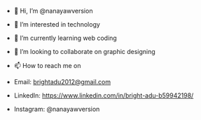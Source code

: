 - 👋 Hi, I’m @nanayawversion
- 👀 I’m interested in technology
- 🌱 I’m currently learning web coding
- 💞️ I’m looking to collaborate on graphic designing
- 📫 How to reach me on

- Email: brightadu2012@gmail.com
- LinkedIn:  https://www.linkedin.com/in/bright-adu-b59942198/
- Instagram: @nanayawversion

<!---
nanayawversion/nanayawversion is a ✨ special ✨ repository because its `README.md` (this file) appears on your GitHub profile.
You can click the Preview link to take a look at your changes.
--->
